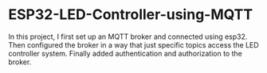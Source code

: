 # ESP32-LED-Controller-using-MQTT
In this project, I first set up an MQTT broker and connected using esp32. Then configured the broker in a way that just specific topics access the LED controller system. Finally added authentication and authorization to the broker. 
